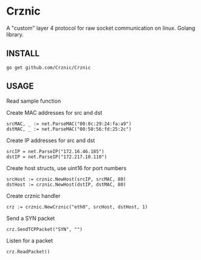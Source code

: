 # Crznic
A "custom" layer 4 protocol for raw socket communication on linux. Golang library.  

## INSTALL
```
go get github.com/Crznic/Crznic
```

## USAGE
Read sample function

Create MAC addresses for src and dst
```
srcMAC, _ := net.ParseMAC("00:0c:29:24:fa:a9")
dstMAC, _ := net.ParseMAC("00:50:56:fd:25:2c")
```

Create IP addresses for src and dst
```
srcIP = net.ParseIP("172.16.46.185")
dstIP = net.ParseIP("172.217.10.110")
```

Create host structs, use uint16 for port numbers
```
srcHost := crznic.NewHost(srcIP, srcMAC, 80)
dstHost := crznic.NewHost(dstIP, dstMAC, 80)
```

Create crznic handler
```
crz := crznic.NewCrznic("eth0", srcHost, dstHost, 1)
```

Send a SYN packet
```
crz.SendTCPPacket("SYN", "")
```

Listen for a packet
```
crz.ReadPacket()
```
